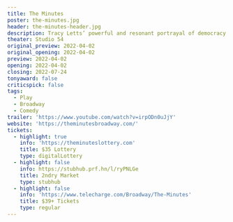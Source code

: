 ```yaml
---
title: The Minutes
poster: the-minutes.jpg
header: the-minutes-header.jpg
description: Tracy Letts’ powerful and resonant portrayal of democracy in action.
theater: Studio 54
original_preview: 2022-04-02
original_opening: 2022-04-02
preview: 2022-04-02
opening: 2022-04-02
closing: 2022-07-24
tonyaward: false
criticspick: false
tags:
  - Play
  - Broadway
  - Comedy
trailer: 'https://www.youtube.com/watch?v=irpODn0uJjY'
website: 'https://theminutesbroadway.com/'
tickets:
  - highlight: true
    info: 'https://theminuteslottery.com'
    title: $35 Lottery
    type: digitalLottery
  - highlight: false
    info: https://stubhub.prf.hn/l/ryPNLGe
    title: 2ndry Market
    type: stubhub
  - highlight: false
    info: 'https://www.telecharge.com/Broadway/The-Minutes'
    title: $39+ Tickets
    type: regular
---
```


